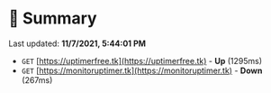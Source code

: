 # 📖 Summary
Last updated: **11/7/2021, 5:44:01 PM**

- `GET` [https://uptimerfree.tk](https://uptimerfree.tk) - **Up** (1295ms)
- `GET` [https://monitoruptimer.tk](https://monitoruptimer.tk) - **Down** (267ms)
